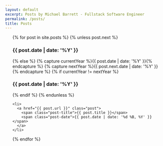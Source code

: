 ```yaml
---
layout: default
excerpt: Posts by Michael Barrett - Fullstack Software Engineer
permalink: /posts/
title: Posts
---
```


<ul class="post-archive">
  {% for post in site.posts %}
    {% unless post.next %}
      <h3 class="post-group-heading">{{ post.date | date: '%Y' }}</h3>
    {% else %}
      {% capture currentYear %}{{ post.date | date: '%Y' }}{% endcapture %}
      {% capture nextYear %}{{ post.next.date | date: '%Y' }}{% endcapture %}
      {% if currentYear != nextYear %}
        <h3 class="post-group-heading">{{ post.date | date: '%Y' }}</h3>
      {% endif %}
    {% endunless %}

    <li>
      <a href="{{ post.url }}" class="post">
        <span class="post-title">{{ post.title }}</span>
        <span class="post-date">{{ post.date | date: '%d %B, %Y' }}</span>
      </a>
    </li>
  {% endfor %}
</ul>
